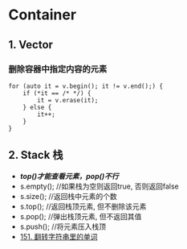 # Container

## 1. Vector

### 删除容器中指定内容的元素

```
for (auto it = v.begin(); it != v.end();) {
	if (*it == /* */) {
		it = v.erase(it);
	} else {
		it++;
	}
}
```



## 2. Stack 栈

* ***top()才能查看元素，pop()不行***
* s.empty(); //如果栈为空则返回true, 否则返回false
* s.size(); //返回栈中元素的个数
* s.top(); //返回栈顶元素, 但不删除该元素
* s.pop(); //弹出栈顶元素, 但不返回其值
* s.push(); //将元素压入栈顶
* [151. 翻转字符串里的单词](https://leetcode-cn.com/problems/reverse-words-in-a-string/)

